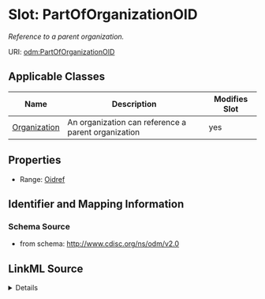# Slot: PartOfOrganizationOID


_Reference to a parent organization._



URI: [odm:PartOfOrganizationOID](http://www.cdisc.org/ns/odm/v2.0/PartOfOrganizationOID)



<!-- no inheritance hierarchy -->




## Applicable Classes

| Name | Description | Modifies Slot |
| --- | --- | --- |
[Organization](Organization.md) | An organization can reference a parent organization |  yes  |







## Properties

* Range: [Oidref](Oidref.md)





## Identifier and Mapping Information







### Schema Source


* from schema: http://www.cdisc.org/ns/odm/v2.0




## LinkML Source

<details>
```yaml
name: PartOfOrganizationOID
description: Reference to a parent organization.
from_schema: http://www.cdisc.org/ns/odm/v2.0
rank: 1000
alias: PartOfOrganizationOID
domain_of:
- Organization
range: oidref

```
</details>